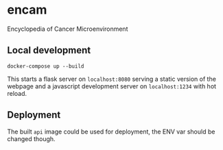 # encam

Encyclopedia of Cancer Microenvironment

## Local development

```
docker-compose up --build
```

This starts a flask server on `localhost:8080` serving a static version of
the webpage and a javascript development server on `localhost:1234` with
hot reload.

## Deployment

The built `api` image could be used for deployment, the ENV var should be
changed though.
